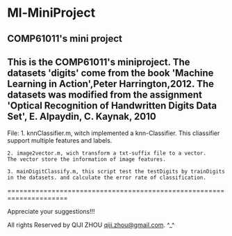 Ml-MiniProject
=====================================================================

COMP61011's mini project
---------------------------------------------------------------------

This is the COMP61011's miniproject.
The datasets 'digits' come from the book 'Machine Learning in Action',Peter Harrington,2012.
The datasets was modified from the assignment 'Optical Recognition of Handwritten Digits Data Set', E. Alpaydin, C. Kaynak, 2010
---------------------------------------------------------------------
File:
	1. knnClassifier.m, witch implemented a knn-Classifier.
	This cliassifier support multiple features and labels.

	2. image2vector.m, wich transform a txt-suffix file to a vector.
	The vector store the information of image features.

	3. mainDigitClassify.m, this script test the testDigits by trainDigits in the datasets. and calculate the error rate of classification.
	

=====================================================================

Appreciate your suggestions!!!

All rights Reserved by QIJI ZHOU 
qiji.zhou@gmail.com. ^_^
